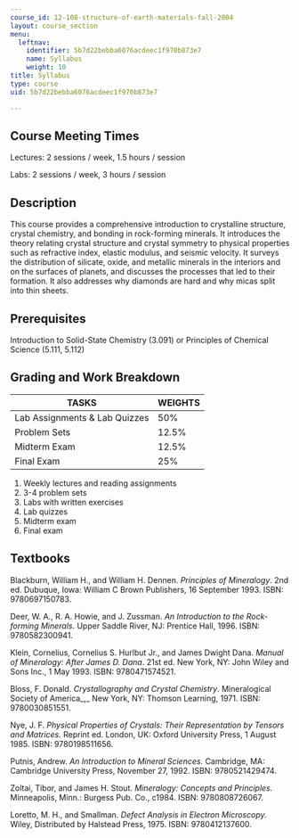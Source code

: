 ```yaml
---
course_id: 12-108-structure-of-earth-materials-fall-2004
layout: course_section
menu:
  leftnav:
    identifier: 5b7d22bebba6076acdeec1f970b873e7
    name: Syllabus
    weight: 10
title: Syllabus
type: course
uid: 5b7d22bebba6076acdeec1f970b873e7

---
```


Course Meeting Times
--------------------

Lectures: 2 sessions / week, 1.5 hours / session

Labs: 2 sessions / week, 3 hours / session

Description
-----------

This course provides a comprehensive introduction to crystalline structure, crystal chemistry, and bonding in rock-forming minerals. It introduces the theory relating crystal structure and crystal symmetry to physical properties such as refractive index, elastic modulus, and seismic velocity. It surveys the distribution of silicate, oxide, and metallic minerals in the interiors and on the surfaces of planets, and discusses the processes that led to their formation. It also addresses why diamonds are hard and why micas split into thin sheets.

Prerequisites
-------------

Introduction to Solid-State Chemistry (3.091) or Principles of Chemical Science (5.111, 5.112)

Grading and Work Breakdown
--------------------------

| TASKS | WEIGHTS |
| --- | --- |
| Lab Assignments & Lab Quizzes | 50% |
| Problem Sets | 12.5% |
| Midterm Exam | 12.5% |
| Final Exam | 25% 

1.  Weekly lectures and reading assignments
2.  3-4 problem sets
3.  Labs with written exercises
4.  Lab quizzes
5.  Midterm exam
6.  Final exam

Textbooks
---------

Blackburn, William H., and William H. Dennen. _Principles of Mineralogy_. 2nd ed. Dubuque, Iowa: William C Brown Publishers, 16 September 1993. ISBN: 9780697150783.

Deer, W. A., R. A. Howie, and J. Zussman. _An Introduction to the Rock-forming Minerals_. Upper Saddle River, NJ: Prentice Hall, 1996. ISBN: 9780582300941.

Klein, Cornelius, Cornelius S. Hurlbut Jr., and James Dwight Dana. _Manual of Mineralogy: After James D. Dana_. 21st ed. New York, NY: John Wiley and Sons Inc., 1 May 1993. ISBN: 9780471574521.

Bloss, F. Donald. _Crystallography and Crystal Chemistry_. Mineralogical Society of America_,_ New York, NY: Thomson Learning, 1971. ISBN: 9780030851551.

Nye, J. F. _Physical Properties of Crystals: Their Representation by Tensors and Matrices._ Reprint ed. London, UK: Oxford University Press, 1 August 1985. ISBN: 9780198511656.

Putnis, Andrew. _An Introduction to Mineral Sciences._ Cambridge, MA: Cambridge University Press, November 27, 1992. ISBN: 9780521429474.

Zoltai, Tibor, and James H. Stout. _Mineralogy: Concepts and Principles._ Minneapolis, Minn.: Burgess Pub. Co., c1984. ISBN: 9780808726067.

Loretto, M. H., and Smallman. _Defect Analysis in Electron Microscopy._ Wiley, Distributed by Halstead Press, 1975. ISBN: 9780412137600.